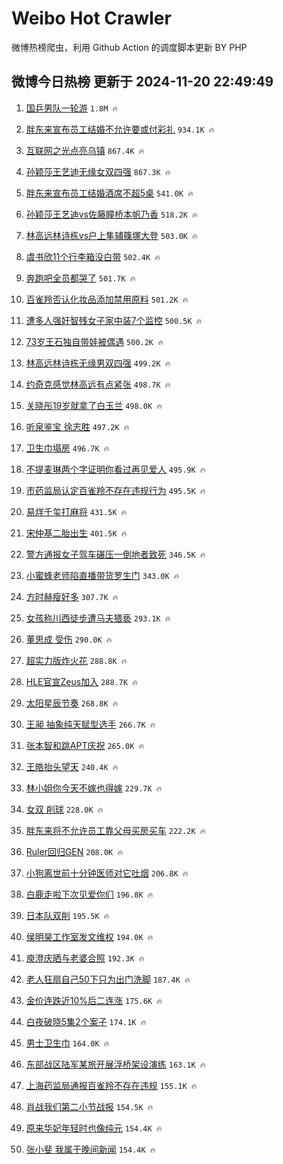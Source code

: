 # Weibo Hot Crawler 



微博热榜爬虫，利用 Github Action 的调度脚本更新 BY PHP 


## 微博今日热榜 更新于 2024-11-20 22:49:49 
1. [国乒男队一轮游](https://s.weibo.com/weibo?q=%E5%9B%BD%E4%B9%92%E7%94%B7%E9%98%9F%E4%B8%80%E8%BD%AE%E6%B8%B8&t=31&band_rank=1&Refer=top) `1.8M 🔥` 

1. [胖东来宣布员工结婚不允许要或付彩礼](https://s.weibo.com/weibo?q=%23%E8%83%96%E4%B8%9C%E6%9D%A5%E5%AE%A3%E5%B8%83%E5%91%98%E5%B7%A5%E7%BB%93%E5%A9%9A%E4%B8%8D%E5%85%81%E8%AE%B8%E8%A6%81%E6%88%96%E4%BB%98%E5%BD%A9%E7%A4%BC%23&t=31&band_rank=2&Refer=top) `934.1K 🔥` 

1. [互联网之光点亮乌镇](https://s.weibo.com/weibo?q=%23%E4%BA%92%E8%81%94%E7%BD%91%E4%B9%8B%E5%85%89%E7%82%B9%E4%BA%AE%E4%B9%8C%E9%95%87%23&t=31&band_rank=3&Refer=top) `867.4K 🔥` 

1. [孙颖莎王艺迪无缘女双四强](https://s.weibo.com/weibo?q=%23%E5%AD%99%E9%A2%96%E8%8E%8E%E7%8E%8B%E8%89%BA%E8%BF%AA%E6%97%A0%E7%BC%98%E5%A5%B3%E5%8F%8C%E5%9B%9B%E5%BC%BA%23&t=31&band_rank=4&Refer=top) `867.3K 🔥` 

1. [胖东来宣布员工结婚酒席不超5桌](https://s.weibo.com/weibo?q=%23%E8%83%96%E4%B8%9C%E6%9D%A5%E5%AE%A3%E5%B8%83%E5%91%98%E5%B7%A5%E7%BB%93%E5%A9%9A%E9%85%92%E5%B8%AD%E4%B8%8D%E8%B6%855%E6%A1%8C%23&t=31&band_rank=5&Refer=top) `541.0K 🔥` 

1. [孙颖莎王艺迪vs佐藤瞳桥本帆乃香](https://s.weibo.com/weibo?q=%23%E5%AD%99%E9%A2%96%E8%8E%8E%E7%8E%8B%E8%89%BA%E8%BF%AAvs%E4%BD%90%E8%97%A4%E7%9E%B3%E6%A1%A5%E6%9C%AC%E5%B8%86%E4%B9%83%E9%A6%99%23&t=31&band_rank=6&Refer=top) `518.2K 🔥` 

1. [林高远林诗栋vs户上隼辅篠塚大登](https://s.weibo.com/weibo?q=%23%E6%9E%97%E9%AB%98%E8%BF%9C%E6%9E%97%E8%AF%97%E6%A0%8Bvs%E6%88%B7%E4%B8%8A%E9%9A%BC%E8%BE%85%E7%AF%A0%E5%A1%9A%E5%A4%A7%E7%99%BB%23&t=31&band_rank=7&Refer=top) `503.0K 🔥` 

1. [虞书欣11个行李箱没白带](https://s.weibo.com/weibo?q=%E8%99%9E%E4%B9%A6%E6%AC%A311%E4%B8%AA%E8%A1%8C%E6%9D%8E%E7%AE%B1%E6%B2%A1%E7%99%BD%E5%B8%A6&t=31&band_rank=8&Refer=top) `502.4K 🔥` 

1. [奔跑吧全员都哭了](https://s.weibo.com/weibo?q=%23%E5%A5%94%E8%B7%91%E5%90%A7%E5%85%A8%E5%91%98%E9%83%BD%E5%93%AD%E4%BA%86%23&t=31&band_rank=9&Refer=top) `501.7K 🔥` 

1. [百雀羚否认化妆品添加禁用原料](https://s.weibo.com/weibo?q=%23%E7%99%BE%E9%9B%80%E7%BE%9A%E5%90%A6%E8%AE%A4%E5%8C%96%E5%A6%86%E5%93%81%E6%B7%BB%E5%8A%A0%E7%A6%81%E7%94%A8%E5%8E%9F%E6%96%99%23&t=31&band_rank=10&Refer=top) `501.2K 🔥` 

1. [遭多人强奸智残女子家中装7个监控](https://s.weibo.com/weibo?q=%23%E9%81%AD%E5%A4%9A%E4%BA%BA%E5%BC%BA%E5%A5%B8%E6%99%BA%E6%AE%8B%E5%A5%B3%E5%AD%90%E5%AE%B6%E4%B8%AD%E8%A3%857%E4%B8%AA%E7%9B%91%E6%8E%A7%23&t=31&band_rank=11&Refer=top) `500.5K 🔥` 

1. [73岁王石独自带娃被偶遇](https://s.weibo.com/weibo?q=73%E5%B2%81%E7%8E%8B%E7%9F%B3%E7%8B%AC%E8%87%AA%E5%B8%A6%E5%A8%83%E8%A2%AB%E5%81%B6%E9%81%87&t=31&band_rank=12&Refer=top) `500.2K 🔥` 

1. [林高远林诗栋无缘男双四强](https://s.weibo.com/weibo?q=%E6%9E%97%E9%AB%98%E8%BF%9C%E6%9E%97%E8%AF%97%E6%A0%8B%E6%97%A0%E7%BC%98%E7%94%B7%E5%8F%8C%E5%9B%9B%E5%BC%BA&t=31&band_rank=13&Refer=top) `499.2K 🔥` 

1. [约奇克感觉林高远有点紧张](https://s.weibo.com/weibo?q=%23%E7%BA%A6%E5%A5%87%E5%85%8B%E6%84%9F%E8%A7%89%E6%9E%97%E9%AB%98%E8%BF%9C%E6%9C%89%E7%82%B9%E7%B4%A7%E5%BC%A0%23&t=31&band_rank=14&Refer=top) `498.7K 🔥` 

1. [关晓彤19岁就拿了白玉兰](https://s.weibo.com/weibo?q=%E5%85%B3%E6%99%93%E5%BD%A419%E5%B2%81%E5%B0%B1%E6%8B%BF%E4%BA%86%E7%99%BD%E7%8E%89%E5%85%B0&t=31&band_rank=15&Refer=top) `498.0K 🔥` 

1. [听泉鉴宝 徐志胜](https://s.weibo.com/weibo?q=%E5%90%AC%E6%B3%89%E9%89%B4%E5%AE%9D%20%E5%BE%90%E5%BF%97%E8%83%9C&t=31&band_rank=16&Refer=top) `497.2K 🔥` 

1. [卫生巾塌房](https://s.weibo.com/weibo?q=%23%E5%8D%AB%E7%94%9F%E5%B7%BE%E5%A1%8C%E6%88%BF%23&t=31&band_rank=17&Refer=top) `496.7K 🔥` 

1. [不提麦琳两个字证明你看过再见爱人](https://s.weibo.com/weibo?q=%E4%B8%8D%E6%8F%90%E9%BA%A6%E7%90%B3%E4%B8%A4%E4%B8%AA%E5%AD%97%E8%AF%81%E6%98%8E%E4%BD%A0%E7%9C%8B%E8%BF%87%E5%86%8D%E8%A7%81%E7%88%B1%E4%BA%BA&t=31&band_rank=18&Refer=top) `495.9K 🔥` 

1. [市药监局认定百雀羚不存在违规行为](https://s.weibo.com/weibo?q=%23%E5%B8%82%E8%8D%AF%E7%9B%91%E5%B1%80%E8%AE%A4%E5%AE%9A%E7%99%BE%E9%9B%80%E7%BE%9A%E4%B8%8D%E5%AD%98%E5%9C%A8%E8%BF%9D%E8%A7%84%E8%A1%8C%E4%B8%BA%23&t=31&band_rank=19&Refer=top) `495.5K 🔥` 

1. [易烊千玺打麻将](https://s.weibo.com/weibo?q=%23%E6%98%93%E7%83%8A%E5%8D%83%E7%8E%BA%E6%89%93%E9%BA%BB%E5%B0%86%23&t=31&band_rank=20&Refer=top) `431.5K 🔥` 

1. [宋仲基二胎出生](https://s.weibo.com/weibo?q=%23%E5%AE%8B%E4%BB%B2%E5%9F%BA%E4%BA%8C%E8%83%8E%E5%87%BA%E7%94%9F%23&t=31&band_rank=21&Refer=top) `401.5K 🔥` 

1. [警方通报女子驾车碾压一倒地者致死](https://s.weibo.com/weibo?q=%23%E8%AD%A6%E6%96%B9%E9%80%9A%E6%8A%A5%E5%A5%B3%E5%AD%90%E9%A9%BE%E8%BD%A6%E7%A2%BE%E5%8E%8B%E4%B8%80%E5%80%92%E5%9C%B0%E8%80%85%E8%87%B4%E6%AD%BB%23&t=31&band_rank=22&Refer=top) `346.5K 🔥` 

1. [小蜜蜂老师陷直播带货罗生门](https://s.weibo.com/weibo?q=%23%E5%B0%8F%E8%9C%9C%E8%9C%82%E8%80%81%E5%B8%88%E9%99%B7%E7%9B%B4%E6%92%AD%E5%B8%A6%E8%B4%A7%E7%BD%97%E7%94%9F%E9%97%A8%23&t=31&band_rank=23&Refer=top) `343.0K 🔥` 

1. [方时赫瘦好多](https://s.weibo.com/weibo?q=%23%E6%96%B9%E6%97%B6%E8%B5%AB%E7%98%A6%E5%A5%BD%E5%A4%9A%23&t=31&band_rank=24&Refer=top) `307.7K 🔥` 

1. [女孩称川西徒步遭马夫猥亵](https://s.weibo.com/weibo?q=%23%E5%A5%B3%E5%AD%A9%E7%A7%B0%E5%B7%9D%E8%A5%BF%E5%BE%92%E6%AD%A5%E9%81%AD%E9%A9%AC%E5%A4%AB%E7%8C%A5%E4%BA%B5%23&t=31&band_rank=25&Refer=top) `293.1K 🔥` 

1. [董思成 受伤](https://s.weibo.com/weibo?q=%E8%91%A3%E6%80%9D%E6%88%90%20%E5%8F%97%E4%BC%A4&t=31&band_rank=26&Refer=top) `290.0K 🔥` 

1. [超实力版炸火花](https://s.weibo.com/weibo?q=%23%E8%B6%85%E5%AE%9E%E5%8A%9B%E7%89%88%E7%82%B8%E7%81%AB%E8%8A%B1%23&t=31&band_rank=27&Refer=top) `288.8K 🔥` 

1. [HLE官宣Zeus加入](https://s.weibo.com/weibo?q=%23HLE%E5%AE%98%E5%AE%A3Zeus%E5%8A%A0%E5%85%A5%23&t=31&band_rank=28&Refer=top) `288.7K 🔥` 

1. [太阳星辰节奏](https://s.weibo.com/weibo?q=%E5%A4%AA%E9%98%B3%E6%98%9F%E8%BE%B0%E8%8A%82%E5%A5%8F&t=31&band_rank=29&Refer=top) `268.8K 🔥` 

1. [王昶 抽象纯天赋型选手](https://s.weibo.com/weibo?q=%E7%8E%8B%E6%98%B6%20%E6%8A%BD%E8%B1%A1%E7%BA%AF%E5%A4%A9%E8%B5%8B%E5%9E%8B%E9%80%89%E6%89%8B&t=31&band_rank=30&Refer=top) `266.7K 🔥` 

1. [张本智和跳APT庆祝](https://s.weibo.com/weibo?q=%E5%BC%A0%E6%9C%AC%E6%99%BA%E5%92%8C%E8%B7%B3APT%E5%BA%86%E7%A5%9D&t=31&band_rank=31&Refer=top) `265.0K 🔥` 

1. [王皓抬头望天](https://s.weibo.com/weibo?q=%E7%8E%8B%E7%9A%93%E6%8A%AC%E5%A4%B4%E6%9C%9B%E5%A4%A9&t=31&band_rank=32&Refer=top) `240.4K 🔥` 

1. [林小姐你今天不嫁也得嫁](https://s.weibo.com/weibo?q=%23%E6%9E%97%E5%B0%8F%E5%A7%90%E4%BD%A0%E4%BB%8A%E5%A4%A9%E4%B8%8D%E5%AB%81%E4%B9%9F%E5%BE%97%E5%AB%81%23&t=31&band_rank=33&Refer=top) `229.7K 🔥` 

1. [女双 削球](https://s.weibo.com/weibo?q=%E5%A5%B3%E5%8F%8C%20%E5%89%8A%E7%90%83&t=31&band_rank=34&Refer=top) `228.0K 🔥` 

1. [胖东来将不允许员工靠父母买房买车](https://s.weibo.com/weibo?q=%23%E8%83%96%E4%B8%9C%E6%9D%A5%E5%B0%86%E4%B8%8D%E5%85%81%E8%AE%B8%E5%91%98%E5%B7%A5%E9%9D%A0%E7%88%B6%E6%AF%8D%E4%B9%B0%E6%88%BF%E4%B9%B0%E8%BD%A6%23&t=31&band_rank=35&Refer=top) `222.2K 🔥` 

1. [Ruler回归GEN](https://s.weibo.com/weibo?q=%23Ruler%E5%9B%9E%E5%BD%92GEN%23&t=31&band_rank=36&Refer=top) `208.0K 🔥` 

1. [小狗离世前十分钟医师对它吐烟](https://s.weibo.com/weibo?q=%23%E5%B0%8F%E7%8B%97%E7%A6%BB%E4%B8%96%E5%89%8D%E5%8D%81%E5%88%86%E9%92%9F%E5%8C%BB%E5%B8%88%E5%AF%B9%E5%AE%83%E5%90%90%E7%83%9F%23&t=31&band_rank=37&Refer=top) `206.8K 🔥` 

1. [白鹿走啦下次见爱你们](https://s.weibo.com/weibo?q=%23%E7%99%BD%E9%B9%BF%E8%B5%B0%E5%95%A6%E4%B8%8B%E6%AC%A1%E8%A7%81%E7%88%B1%E4%BD%A0%E4%BB%AC%23&t=31&band_rank=38&Refer=top) `196.8K 🔥` 

1. [日本队双削](https://s.weibo.com/weibo?q=%E6%97%A5%E6%9C%AC%E9%98%9F%E5%8F%8C%E5%89%8A&t=31&band_rank=39&Refer=top) `195.5K 🔥` 

1. [侯明昊工作室发文维权](https://s.weibo.com/weibo?q=%23%E4%BE%AF%E6%98%8E%E6%98%8A%E5%B7%A5%E4%BD%9C%E5%AE%A4%E5%8F%91%E6%96%87%E7%BB%B4%E6%9D%83%23&t=31&band_rank=40&Refer=top) `194.0K 🔥` 

1. [庾澄庆晒与老婆合照](https://s.weibo.com/weibo?q=%23%E5%BA%BE%E6%BE%84%E5%BA%86%E6%99%92%E4%B8%8E%E8%80%81%E5%A9%86%E5%90%88%E7%85%A7%23&t=31&band_rank=41&Refer=top) `192.3K 🔥` 

1. [老人狂扇自己50下只为出门洗脚](https://s.weibo.com/weibo?q=%23%E8%80%81%E4%BA%BA%E7%8B%82%E6%89%87%E8%87%AA%E5%B7%B150%E4%B8%8B%E5%8F%AA%E4%B8%BA%E5%87%BA%E9%97%A8%E6%B4%97%E8%84%9A%23&t=31&band_rank=42&Refer=top) `187.4K 🔥` 

1. [金价连跌近10%后二连涨](https://s.weibo.com/weibo?q=%23%E9%87%91%E4%BB%B7%E8%BF%9E%E8%B7%8C%E8%BF%9110%25%E5%90%8E%E4%BA%8C%E8%BF%9E%E6%B6%A8%23&t=31&band_rank=43&Refer=top) `175.6K 🔥` 

1. [白夜破晓5集2个案子](https://s.weibo.com/weibo?q=%E7%99%BD%E5%A4%9C%E7%A0%B4%E6%99%935%E9%9B%862%E4%B8%AA%E6%A1%88%E5%AD%90&t=31&band_rank=44&Refer=top) `174.1K 🔥` 

1. [男士卫生巾](https://s.weibo.com/weibo?q=%23%E7%94%B7%E5%A3%AB%E5%8D%AB%E7%94%9F%E5%B7%BE%23&t=31&band_rank=45&Refer=top) `164.0K 🔥` 

1. [东部战区陆军某旅开展浮桥架设演练](https://s.weibo.com/weibo?q=%23%E4%B8%9C%E9%83%A8%E6%88%98%E5%8C%BA%E9%99%86%E5%86%9B%E6%9F%90%E6%97%85%E5%BC%80%E5%B1%95%E6%B5%AE%E6%A1%A5%E6%9E%B6%E8%AE%BE%E6%BC%94%E7%BB%83%23&t=31&band_rank=46&Refer=top) `163.1K 🔥` 

1. [上海药监局通报百雀羚不存在违规](https://s.weibo.com/weibo?q=%23%E4%B8%8A%E6%B5%B7%E8%8D%AF%E7%9B%91%E5%B1%80%E9%80%9A%E6%8A%A5%E7%99%BE%E9%9B%80%E7%BE%9A%E4%B8%8D%E5%AD%98%E5%9C%A8%E8%BF%9D%E8%A7%84%23&t=31&band_rank=47&Refer=top) `155.1K 🔥` 

1. [肖战我们第二小节战报](https://s.weibo.com/weibo?q=%23%E8%82%96%E6%88%98%E6%88%91%E4%BB%AC%E7%AC%AC%E4%BA%8C%E5%B0%8F%E8%8A%82%E6%88%98%E6%8A%A5%23&t=31&band_rank=48&Refer=top) `154.5K 🔥` 

1. [原来华妃年轻时也像纯元](https://s.weibo.com/weibo?q=%E5%8E%9F%E6%9D%A5%E5%8D%8E%E5%A6%83%E5%B9%B4%E8%BD%BB%E6%97%B6%E4%B9%9F%E5%83%8F%E7%BA%AF%E5%85%83&t=31&band_rank=49&Refer=top) `154.4K 🔥` 

1. [张小斐 我属于晚间新闻](https://s.weibo.com/weibo?q=%E5%BC%A0%E5%B0%8F%E6%96%90%20%E6%88%91%E5%B1%9E%E4%BA%8E%E6%99%9A%E9%97%B4%E6%96%B0%E9%97%BB&t=31&band_rank=50&Refer=top) `154.4K 🔥` 

